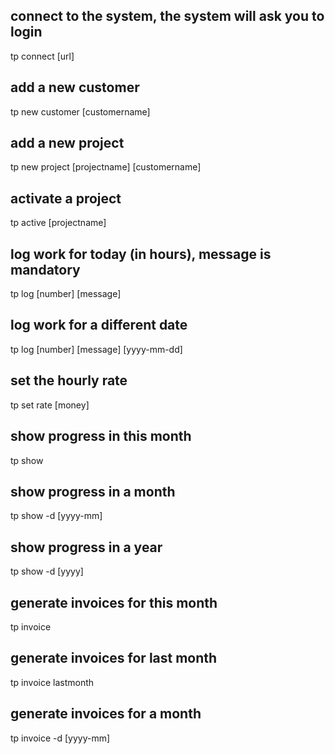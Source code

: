 ## connect to the system, the system will ask you to login
tp connect [url]

## add a new customer
tp new customer [customername]

## add a new project
tp new project [projectname] [customername]

## activate a project
tp active [projectname]

## log work for today (in hours), message is mandatory
tp log [number] [message]

## log work for a different date
tp log [number] [message] [yyyy-mm-dd]

## set the hourly rate
tp set rate [money]

## show progress in this month
tp show

## show progress in a month
tp show -d [yyyy-mm]

## show progress in a year
tp show -d [yyyy]

## generate invoices for this month
tp invoice

## generate invoices for last month
tp invoice lastmonth

## generate invoices for a month
tp invoice -d [yyyy-mm]